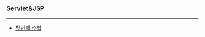 
### Servlet&JSP
---

- [첫번째 수업](https://github.com/Jinuk93/TIL/blob/master/JSP/Bitcamp/docs/%EC%B2%AB%EB%B2%88%EC%A7%B8%20%EC%88%98%EC%97%85.md)
